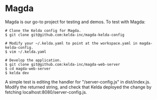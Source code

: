 # Magda

Magda is our go-to project for testing and demos. To test with Magda:

```
# Clone the Kelda config for Magda.
$ git clone git@github.com:kelda-inc/magda-kelda-config
```

```
# Modify your ~/.kelda.yaml to point at the workspace.yaml in magda-kelda-config.
$ vim ~/.kelda.yaml
```

```
# Develop the application.
$ git clone git@github.com:kelda-inc/magda-web-server
$ cd magda-web-server
$ kelda dev
```

A simple test is editing the handler for "/server-config.js" in dist/index.js.
Modify the returned string, and check that Kelda deployed the change by
fetching localhost:8080/server-config.js.

